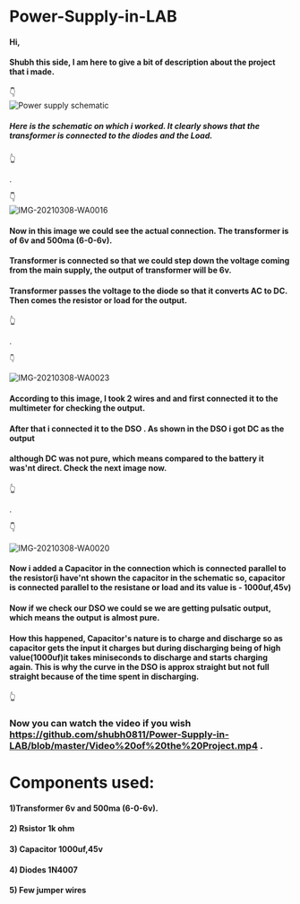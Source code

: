# Power-Supply-in-LAB

#### Hi,
 #### Shubh this side, I am here to give a bit of description about the project  that i made.
 
   👇  
 ![Power supply schematic](https://user-images.githubusercontent.com/79529647/119097876-157d5600-b9ca-11eb-91e4-b16aee57d14e.jpg)
 
 ##### Here is the schematic on which i worked. It clearly shows that the transformer is connected to the diodes and the Load.
 
 👆
 
 .                                    
 
   👇  
                                  ![IMG-20210308-WA0016](https://user-images.githubusercontent.com/79529647/119098730-fe8b3380-b9ca-11eb-9f58-70f6b69604f7.jpg)   
                               
   #### Now in this image we could see the actual connection. The transformer is of 6v and 500ma (6-0-6v). 
   #### Transformer is connected so that we could step down the voltage coming from the main supply, the output of transformer will be 6v.
   #### Transformer passes the voltage to the diode so that it converts AC to DC. Then comes the resistor or load  for the output.
   
   👆                                                                                                           
   
   .                                                                    
   
    👇  
![IMG-20210308-WA0023](https://user-images.githubusercontent.com/79529647/119100721-19f73e00-b9cd-11eb-9d5e-7f9cb5b546e3.jpg)
   
   
#### According to this image, I took 2 wires and and first connected it to the multimeter for checking the output. 
####  After that i connected it to the DSO . As shown in the DSO i got DC as the output
#### although DC was not pure, which means compared to the battery it was'nt direct. Check the next image now.
👆                                                                   

.                                                                    
                                                                          
 👇 
 
  ![IMG-20210308-WA0020](https://user-images.githubusercontent.com/79529647/119103269-d05c2280-b9cf-11eb-9f16-59a5454cdaab.jpg)

 #### Now i added a Capacitor in the connection which is connected parallel to the resistor(i have'nt shown the capacitor in the schematic so, capacitor is connected parallel to the resistane or load and its value is - 1000uf,45v)
 #### Now if we check our DSO we could se we are getting pulsatic output, which means the output is almost pure.
 #### How this happened, Capacitor's nature is to charge and discharge so as capacitor gets the input it charges but during discharging being of high value(1000uf)it takes miniseconds to discharge and starts charging again. This is why the curve in the DSO is approx straight but not full straight because of the time spent in discharging.

  
   👆   
   
  ### Now you can watch the video if you wish https://github.com/shubh0811/Power-Supply-in-LAB/blob/master/Video%20of%20the%20Project.mp4 .
   
   # Components used:
  #### 1)Transformer  6v and 500ma (6-0-6v).
  #### 2) Rsistor 1k ohm
  #### 3) Capacitor 1000uf,45v
  #### 4) Diodes 1N4007
  #### 5) Few jumper wires
   
   
   
   
   
   
   
